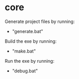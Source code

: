 # core
Generate project files by running:
- "generate.bat"

Build the exe by running:
- "make.bat"

Run the exe by running:
- "debug.bat"
